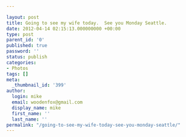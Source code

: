 ```yaml
---

layout: post
title: Going to see my wife today.  See you Monday Seattle.
date: 2012-04-14 02:15:13.000000000 +00:00
type: post
parent_id: '0'
published: true
password: ''
status: publish
categories:
- Photos
tags: []
meta:
  _thumbnail_id: '399'
author:
  login: mike
  email: woodenfox@gmail.com
  display_name: mike
  first_name: ''
  last_name: ''
permalink: "/going-to-see-my-wife-today-see-you-monday-seattle/"
---
```



